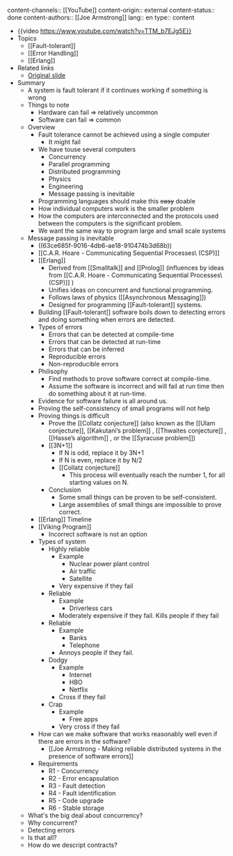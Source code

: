 content-channels:: [[YouTube]]
content-origin:: external
content-status:: done
content-authors:: [[Joe Armstrong]]
lang:: en
type:: content

- {{video https://www.youtube.com/watch?v=TTM_b7EJg5E}}
- Topics
	- [[Fault-tolerant]]
	- [[Error Handling]]
	- [[Erlang]]
- Related links
	- [Original slide](https://files.gotocon.com/uploads/slides/conference_9/352/original/do_dont_error_handling.pdf)
- Summary
	- A system is fault tolerant if it continues working if something is wrong
	- Things to note
		- Hardware can fail => relatively uncommon
		- Software can fail => common
	- Overview
		- Fault tolerance cannot be achieved using a single computer
			- It might fail
		- We have touse several computers
			- Concurrency
			- Parallel programming
			- Distributed programming
			- Physics
			- Engineering
			- Message passing is inevitable
		- Programming languages should make this ~~easy~~ doable
		- How individual computers work is the smaller problem
		- How the computers are interconnected and the protocols used between the computers is the significant problem.
		- We want the same way to program large and small scale systems
	- Message passing is inevitable
		- ((63ce685f-9016-4db6-ae18-910474b3d68b))
		- [[C.A.R. Hoare - Communicating Sequential Processes\ (CSP)]]
		- [[Erlang]]
			- Derived from [[Smalltalk]] and [[Prolog]] (influences by ideas from [[C.A.R. Hoare - Communicating Sequential Processes\ (CSP)]] )
			- Unifies ideas on concurrent and functional programming.
			- Follows laws of physics ([[Asynchronous Messaging]])
			- Designed for programming [[Fault-tolerant]] systems.
		- Building [[Fault-tolerant]] software boils down to detecting errors and doing something when errors are detected.
		- Types of errors
			- Errors that can be detected at compile-time
			- Errors that can be detected at run-time
			- Errors that can be inferred
			- Reproducible errors
			- Non-reproducible errors
		- Philisophy
			- Find methods to prove software correct at compile-time.
			- Assume the software is incorrect and will fail at run time then do something about it at run-time.
		- Evidence for software failure is all around us.
		- Proving the self-consistency of small programs will not help
		- Proving things is difficult
			- Prove the [[Collatz conjecture]] (also known as the [[Ulam conjecture]], [[Kakutani’s problem]] , [[Thwaites conjecture]] , [[Hasse’s algorithm]] , or the [[Syracuse problem]])
			- [[3N+1]]
				- If N is odd, replace it by 3N+1
				- If N is even, replace it by N/2
				- [[Collatz conjecture]]
					- This process will eventually reach the number 1, for all starting values on N.
			- Conclusion
				- Some small things can be proven to be self-consistent.
				- Large assemblies of small things are impossible to prove correct.
		- [[Erlang]] Timeline
		- [[Viking Program]]
			- Incorrect software is not an option
		- Types of system
			- Highly reliable
				- Example
					- Nuclear power plant control
					- Air traffic
					- Satellite
				- Very expensive if they fail
			- Reliable
				- Example
					- Driverless cars
				- Moderately expensive if they fail. Kills people if they fail
			- Reliable
				- Example
					- Banks
					- Telephone
				- Annoys people if they fail.
			- Dodgy
				- Example
					- Internet
					- HBO
					- Netflix
				- Cross if they fail
			- Crap
				- Example
					- Free apps
				- Very cross if they fail
		- How can we make software that works reasonably well even if there are errors in the software?
			- [[Joe Armstrong - Making reliable distributed systems in the presence of software errors]]
		- Requirements
			- R1 - Concurrency
			- R2 - Error encapsulation
			- R3 - Fault detection
			- R4 - Fault identification
			- R5 - Code upgrade
			- R6 - Stable storage
	- What's the big deal about concurrency?
	- Why concurrent?
	- Detecting errors
	- Is that all?
	- How do we descript contracts?